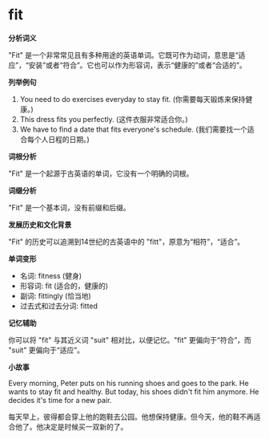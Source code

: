 # fit

**分析词义**

  

"Fit" 是一个非常常见且有多种用途的英语单词。它既可作为动词，意思是“适应”，“安装”或者“符合”。它也可以作为形容词，表示“健康的”或者“合适的”。

  

**列举例句**

  

1.  You need to do exercises everyday to stay fit. (你需要每天锻炼来保持健康。)
2.  This dress fits you perfectly. (这件衣服非常适合你。)
3.  We have to find a date that fits everyone's schedule. (我们需要找一个适合每个人日程的日期。)

  

**词根分析**

  

"Fit" 是一个起源于古英语的单词，它没有一个明确的词根。

  

**词缀分析**

  

"Fit" 是一个基本词，没有前缀和后缀。

  

**发展历史和文化背景**

  

"Fit" 的历史可以追溯到14世纪的古英语中的 "fitt"，原意为“相符”，“适合”。

  

**单词变形**

  

*   名词: fitness (健身)
*   形容词: fit (适合的，健康的)
*   副词: fittingly (恰当地)
*   过去式和过去分词: fitted

  

**记忆辅助**

  

你可以将 "fit" 与其近义词 "suit" 相对比，以便记忆。"fit" 更偏向于“符合”，而 "suit" 更偏向于“适应”。

  

**小故事**

  

Every morning, Peter puts on his running shoes and goes to the park. He wants to stay fit and healthy. But today, his shoes didn't fit him anymore. He decides it's time for a new pair.

  

每天早上，彼得都会穿上他的跑鞋去公园。他想保持健康。但今天，他的鞋不再适合他了。他决定是时候买一双新的了。
